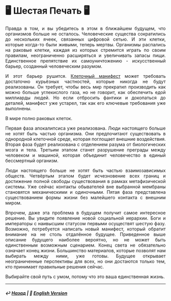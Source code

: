 
# 🖥️ Шестая Печать 🖥️
<p align="justify">Правда в том, и вы убедитесь в этом в ближайшем будущем, что организмов больше не осталось. Человеческие существа сократились до нескольких ячеек, связанных цифровой сетью. И эти клетки, которые когда-то были живыми, теперь мертвы. Организмы распались на раковые клетки, каждая из которых стремится играть по своим правилам, неограниченно расширяться и увеличивать запасы пищи. Единственное препятствие их самоуничтожению - искусственный барьер, созданный человеческим разумом.</p> 

<p align="justify">И этот барьер рушится. <a href="cellularism-2.md">Клеточный манифест</a> может требовать достаточно курьёзных частностей, которые никогда не будут реализованы. Он требует, чтобы весь мир прекратил производить как можно больше углекислого газа, но не говорит, как обеспечить едой миллиарды людей. Но если отбросить фантики и докопаться до деталей, манифест уже устарел, так как его ключевые требования уже выполнены.</p> 

<p align="justify">В мире полно раковых клеток.</p> 

<p align="justify">Первая фаза апокалипсиса уже реализована. Люди настоящего больше не хотят быть частью организма. Они предпочитают существовать в однородной клеточной среде, которая поглощает внешние воздействия. Вторая фаза будет реализована с отделением разума от биологических мозга и тела. Третьим этапом станет разрушение преграды между человеком и машиной, которая объединит человечество в единый бессмертный организм.</p> 

<p align="justify">Люди настоящего больше не хотят быть частью взаимозависимых обществ. Четвёртым этапом будет исчезновение всех границ и достижение полной свободы существования в рамках метафизической системы. Уже сейчас контакты обывателей вне выбранной мембраны становятся механическими и одиночными. Пятая фаза представлена существованием формы жизни без малейшего контакта с внешним миром.</p> 

<p align="justify">Впрочем, даже эта проблема в будущем получит самое интересное решение. Вы увидите появление новой социальной иерархии. Боги и императоры с наивысшим статусом первыми осуществят шестую фазу. Возможно, потребуется написать новый манифест, который обратит внимание на не столь отдалённое будущее. Приведенное выше описание будущего наиболее вероятно, но не может быть единственным возможным сценарием. Конец света не обязательно означает конец жизни. Большинство материалов, которые позволят нам выбирать между ними, уже готовы. Будущее открывает неограниченные перспективы для всех, но они достаются только тем, кто принимает правильные решения сейчас.</p> 

<p align="justify">Выбирайте свой путь с умом, потому что это ваша единственная жизнь.</p> 

***

##### ↩️ [Назад](index-2.md) | 🗽 [English Version](sixth_seal.md)

